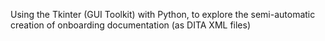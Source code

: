 Using the Tkinter (GUI Toolkit) with Python, to explore the semi-automatic creation of onboarding documentation (as DITA XML files)
